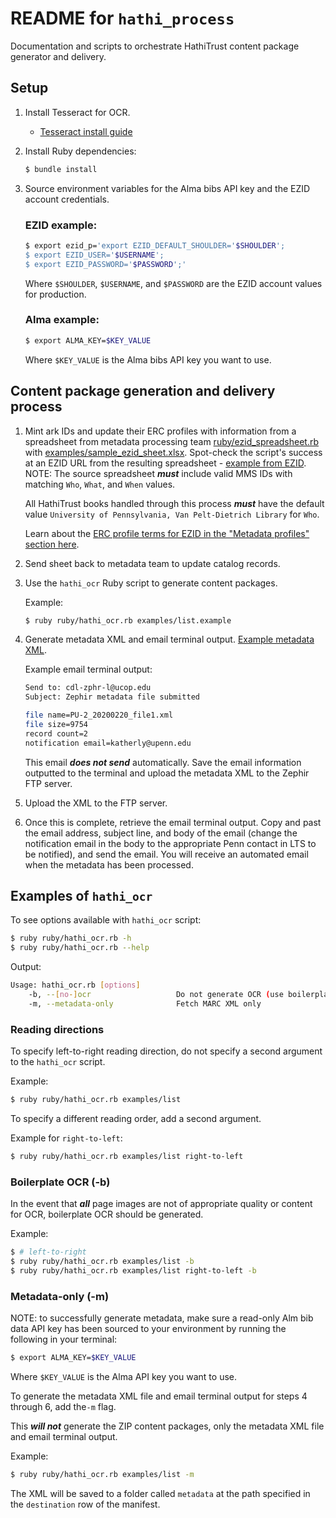 # README for `hathi_process`

Documentation and scripts to orchestrate HathiTrust content package generator and delivery.

## Setup

1. Install Tesseract for OCR.
    * [Tesseract install guide](https://guides.library.illinois.edu/c.php?g=347520&p=4121425)

2. Install Ruby dependencies:
    
    ```bash
    $ bundle install
    ```

3. Source environment variables for the Alma bibs API key and the EZID account credentials.  

    ### EZID example:
    
    ```bash
    $ export ezid_p='export EZID_DEFAULT_SHOULDER='$SHOULDER';
    $ export EZID_USER='$USERNAME';
    $ export EZID_PASSWORD='$PASSWORD';'
    ```
    
    Where `$SHOULDER`, `$USERNAME`, and `$PASSWORD` are the EZID account values for production.
    
    ### Alma example: 
    
    ```bash
    $ export ALMA_KEY=$KEY_VALUE
    ```
    
    Where `$KEY_VALUE` is the Alma bibs API key you want to use.
    

## Content package generation and delivery process

1. Mint ark IDs and update their ERC profiles with information from a spreadsheet from metadata processing team [ruby/ezid_spreadsheet.rb](ruby/ezid_spreadsheet.rb) with [examples/sample_ezid_sheet.xlsx](examples/sample_ezid.xlsx).  Spot-check the script's success at an EZID URL from the resulting spreadsheet - [example from EZID](https://ezid.cdlib.org/id/ark:/99999/fk4572r527).
    NOTE: The source spreadsheet ***must*** include valid MMS IDs with matching `Who`, `What`, and `When` values.  
    
    All HathiTrust books handled through this process ***must*** have the default value `University of Pennsylvania, Van Pelt-Dietrich Library` for `Who`.
    
    Learn about the [ERC profile terms for EZID in the "Metadata profiles" section here](https://ezid.cdlib.org/doc/apidoc.html).
    
2. Send sheet back to metadata team to update catalog records.

3. Use the `hathi_ocr` Ruby script to generate content packages.

    Example:
    
    ```bash
    $ ruby ruby/hathi_ocr.rb examples/list.example
    ```

4. Generate metadata XML and email terminal output.  [Example metadata XML](examples/PU-2_20200220_file1.xml).
      
    Example email terminal output:
      ```bash      
      Send to: cdl-zphr-l@ucop.edu
      Subject: Zephir metadata file submitted
      
      file name=PU-2_20200220_file1.xml
      file size=9754
      record count=2
      notification email=katherly@upenn.edu
      ```
      
      This email ***does not send*** automatically.      Save the email information outputted to the terminal and upload the metadata XML to the Zephir FTP server.
      
5. Upload the XML to the FTP server.
 
6. Once this is complete, retrieve the email terminal output.  Copy and past the email address, subject line, and body of the email (change the notification email in the body to the appropriate Penn contact in LTS to be notified), and send the email.  You will receive an automated email when the metadata has been processed. 

## Examples of `hathi_ocr`

To see options available with `hathi_ocr` script:

```bash
$ ruby ruby/hathi_ocr.rb -h
$ ruby ruby/hathi_ocr.rb --help
```

Output:

```bash
Usage: hathi_ocr.rb [options]
    -b, --[no-]ocr                   Do not generate OCR (use boilerplate text)
    -m, --metadata-only              Fetch MARC XML only
```

### Reading directions

To specify left-to-right reading direction, do not specify a second argument to the `hathi_ocr` script.  

Example:

```bash
$ ruby ruby/hathi_ocr.rb examples/list
```

To specify a different reading order, add a second argument.  

Example for `right-to-left`:

```bash
$ ruby ruby/hathi_ocr.rb examples/list right-to-left 
```

### Boilerplate OCR (-b)

In the event that ***all*** page images are not of appropriate quality or content for OCR, boilerplate OCR should be generated.  

Example:

```bash
$ # left-to-right
$ ruby ruby/hathi_ocr.rb examples/list -b
$ ruby ruby/hathi_ocr.rb examples/list right-to-left -b
```

### Metadata-only (-m)

NOTE: to successfully generate metadata, make sure a read-only Alm bib data API key has been sourced to your environment by running the following in your terminal:

```bash
$ export ALMA_KEY=$KEY_VALUE
```

Where `$KEY_VALUE` is the Alma API key you want to use.

To generate the metadata XML file and email terminal output for steps 4 through 6, add the`-m` flag.  

This ***will not*** generate the ZIP content packages, only the metadata XML file and email terminal output.

Example:

```bash
$ ruby ruby/hathi_ocr.rb examples/list -m
```

The XML will be saved to a folder called `metadata` at the path specified in the `destination` row of the manifest.
